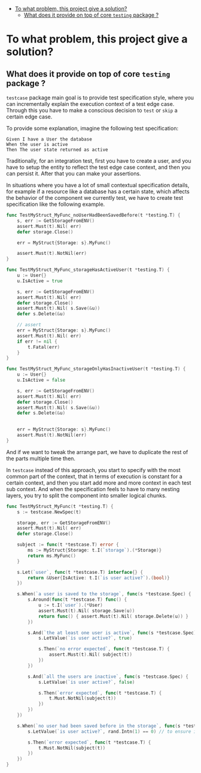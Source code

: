 <!-- START doctoc generated TOC please keep comment here to allow auto update -->
<!-- DON'T EDIT THIS SECTION, INSTEAD RE-RUN doctoc TO UPDATE -->


- [To what problem, this project give a solution?](#to-what-problem-this-project-give-a-solution)
  - [What does it provide on top of core `testing` package ?](#what-does-it-provide-on-top-of-core-testing-package-)

<!-- END doctoc generated TOC please keep comment here to allow auto update -->

# To what problem, this project give a solution?

## What does it provide on top of core `testing` package ?

`testcase` package main goal is to provide test specification style,
where you can incrementally explain the execution context of a test edge case.
Through this you have to make a conscious decision to `test` or `skip` a certain edge case.

To provide some explanation, imagine the following test specification:

```gherkin
Given I have a User the database
When the user is active
Then The user state returned as active
```

Traditionally, for an integration test, first you have to create a user,
and you have to setup the entity to reflect the test edge case context,
and then you can persist it.
After that you can make your assertions.

In situations where you have a lot of small contextual specification details,
for example if a resource like a database has a certain state,
which affects the behavior of the component we currently test,
we have to create test specification like the following example. 

```go
func TestMyStruct_MyFunc_noUserHadBeenSavedBefore(t *testing.T) {
	s, err := GetStorageFromENV()
	assert.Must(t).Nil( err)
	defer storage.Close()

	err = MyStruct{Storage: s}.MyFunc()

	assert.Must(t).NotNil(err)
}

func TestMyStruct_MyFunc_storageHasActiveUser(t *testing.T) {
	u := User{}
	u.IsActive = true

	s, err := GetStorageFromENV()
	assert.Must(t).Nil( err)
	defer storage.Close()
	assert.Must(t).Nil( s.Save(&u))
	defer s.Delete(&u)

	// assert
	err = MyStruct{Storage: s}.MyFunc()
	assert.Must(t).Nil( err)
	if err != nil {
		t.Fatal(err)
	}
}

func TestMyStruct_MyFunc_storageOnlyHasInactiveUser(t *testing.T) {
	u := User{}
	u.IsActive = false

	s, err := GetStorageFromENV()
	assert.Must(t).Nil( err)
	defer storage.Close()
	assert.Must(t).Nil( s.Save(&u))
	defer s.Delete(&u)
	

	err = MyStruct{Storage: s}.MyFunc()
	assert.Must(t).NotNil(err)
}
```

And if we want to tweak the arrange part,
we have to duplicate the rest of the parts multiple time then.

In `testcase` instead of this approach,
you start to specify with the most common part of the context,
that in terms of execution is constant for a certain context,
and then you start add more and more context in each test sub context.
And when the specification feels to have to many nesting layers,
you try to split the component into smaller logical chunks.

```go
func TestMyStruct_MyFunc(t *testing.T) {
	s := testcase.NewSpec(t)

	storage, err := GetStorageFromENV()
	assert.Must(t).Nil( err)
	defer storage.Close()

	subject := func(t *testcase.T) error {
		ms := MyStruct{Storage: t.I(`storage`).(*Storage)}
		return ms.MyFunc()
	}

	s.Let(`user`, func(t *testcase.T) interface{} {
		return &User{IsActive: t.I(`is user active?`).(bool)}
	})

	s.When(`a user is saved to the storage`, func(s *testcase.Spec) {
		s.Around(func(t *testcase.T) func() {
			u := t.I(`user`).(*User)
			assert.Must(t).Nil( storage.Save(u))
			return func() { assert.Must(t).Nil( storage.Delete(u)) }
		})

		s.And(`the at least one user is active`, func(s *testcase.Spec) {
			s.LetValue(`is user active?`, true)

			s.Then(`no error expected`, func(t *testcase.T) {
				assert.Must(t).Nil( subject(t))
			})
		})

		s.And(`all the users are inactive`, func(s *testcase.Spec) {
			s.LetValue(`is user active?`, false)

			s.Then(`error expected`, func(t *testcase.T) {
				t.Must.NotNil(subject(t))
			})
		})
	})

	s.When(`no user had been saved before in the storage`, func(s *testcase.Spec) {
		s.LetValue(`is user active?`, rand.Intn(1) == 0) // to ensure input

		s.Then(`error expected`, func(t *testcase.T) {
			t.Must.NotNil(subject(t))
		})
	})
}
```   
